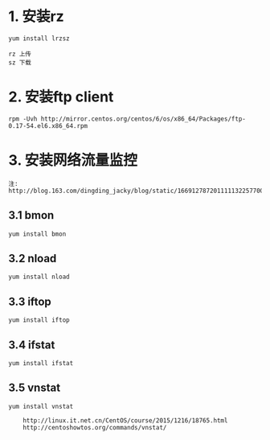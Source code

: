 # 1. 安装rz
	yum install lrzsz
	
	rz 上传
	sz 下载

# 2. 安装ftp client
	rpm -Uvh http://mirror.centos.org/centos/6/os/x86_64/Packages/ftp-0.17-54.el6.x86_64.rpm
	
# 3. 安装网络流量监控
	注: http://blog.163.com/dingding_jacky/blog/static/166912787201111132257700/
## 3.1 bmon
	yum install bmon

## 3.2 nload
	yum install nload

## 3.3 iftop
	yum install iftop

## 3.4 ifstat
	yum install ifstat

## 3.5 vnstat
	yum install vnstat
	
		http://linux.it.net.cn/CentOS/course/2015/1216/18765.html
		http://centoshowtos.org/commands/vnstat/
